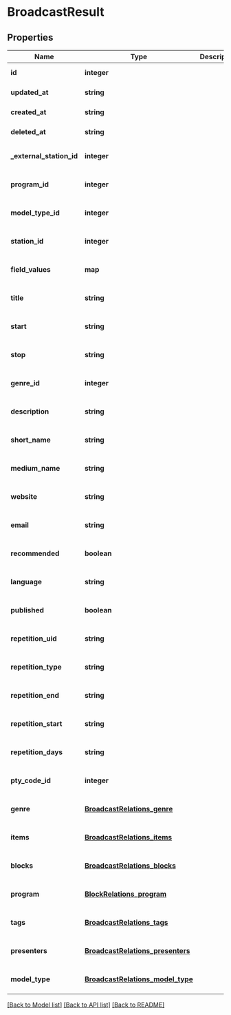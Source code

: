 # BroadcastResult

## Properties
Name | Type | Description | Notes
------------ | ------------- | ------------- | -------------
**id** | **integer** |  | [default to null]
**updated_at** | **string** |  | [default to null]
**created_at** | **string** |  | [default to null]
**deleted_at** | **string** |  | [default to null]
**_external_station_id** | **integer** |  | [optional] [default to null]
**program_id** | **integer** |  | [optional] [default to null]
**model_type_id** | **integer** |  | [optional] [default to null]
**station_id** | **integer** |  | [optional] [default to null]
**field_values** | **map** |  | [optional] [default to null]
**title** | **string** |  | [optional] [default to null]
**start** | **string** |  | [optional] [default to null]
**stop** | **string** |  | [optional] [default to null]
**genre_id** | **integer** |  | [optional] [default to null]
**description** | **string** |  | [optional] [default to null]
**short_name** | **string** |  | [optional] [default to null]
**medium_name** | **string** |  | [optional] [default to null]
**website** | **string** |  | [optional] [default to null]
**email** | **string** |  | [optional] [default to null]
**recommended** | **boolean** |  | [optional] [default to null]
**language** | **string** |  | [optional] [default to null]
**published** | **boolean** |  | [optional] [default to null]
**repetition_uid** | **string** |  | [optional] [default to null]
**repetition_type** | **string** |  | [optional] [default to null]
**repetition_end** | **string** |  | [optional] [default to null]
**repetition_start** | **string** |  | [optional] [default to null]
**repetition_days** | **string** |  | [optional] [default to null]
**pty_code_id** | **integer** |  | [optional] [default to null]
**genre** | [**BroadcastRelations_genre**](BroadcastRelations_genre.md) |  | [optional] [default to null]
**items** | [**BroadcastRelations_items**](BroadcastRelations_items.md) |  | [optional] [default to null]
**blocks** | [**BroadcastRelations_blocks**](BroadcastRelations_blocks.md) |  | [optional] [default to null]
**program** | [**BlockRelations_program**](BlockRelations_program.md) |  | [optional] [default to null]
**tags** | [**BroadcastRelations_tags**](BroadcastRelations_tags.md) |  | [optional] [default to null]
**presenters** | [**BroadcastRelations_presenters**](BroadcastRelations_presenters.md) |  | [optional] [default to null]
**model_type** | [**BroadcastRelations_model_type**](BroadcastRelations_model_type.md) |  | [optional] [default to null]

[[Back to Model list]](../README.md#documentation-for-models) [[Back to API list]](../README.md#documentation-for-api-endpoints) [[Back to README]](../README.md)


